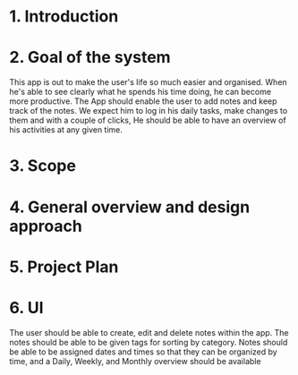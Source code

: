 # 1. Introduction

# 2. Goal of the system
This app is out to make the user's life so much easier and organised. When he's able to see clearly what he spends his time doing, he can become more productive. The App should enable the user to add notes and keep track of the notes. We expect him to log in his daily tasks, make changes to them and with a couple of clicks, He should be able to have an overview of his activities at any given time.

# 3. Scope

# 4. General overview and design approach

# 5. Project Plan

# 6. UI
The user should be able to create, edit and delete notes within the app. The notes should be able to be given tags for sorting by category. Notes should be able to be assigned dates and times so that they can be organized by time, and a Daily, Weekly, and Monthly overview should be available